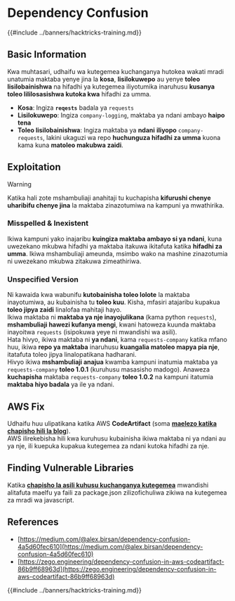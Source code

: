 # Dependency Confusion

{{#include ../banners/hacktricks-training.md}}


## Basic Information

Kwa muhtasari, udhaifu wa kutegemea kuchanganya hutokea wakati mradi unatumia maktaba yenye jina la **kosa**, **lisilokuwepo** au yenye **toleo lisilobainishwa** na hifadhi ya kutegemea iliyotumika inaruhusu **kusanya toleo lililosasishwa kutoka kwa** hifadhi za umma.

- **Kosa**: Ingiza **`reqests`** badala ya `requests`
- **Lisilokuwepo**: Ingiza `company-logging`, maktaba ya ndani ambayo **haipo tena**
- **Toleo lisilobainishwa**: Ingiza maktaba ya **ndani** **iliyopo** `company-requests`, lakini ukaguzi wa repo **huchunguza hifadhi za umma** kuona kama kuna **matoleo makubwa zaidi**.

## Exploitation

> [!WARNING]
> Katika hali zote mshambuliaji anahitaji tu kuchapisha **kifurushi chenye uharibifu chenye jina** la maktaba zinazotumiwa na kampuni ya mwathirika.

### Misspelled & Inexistent

Ikiwa kampuni yako inajaribu **kuingiza maktaba ambayo si ya ndani**, kuna uwezekano mkubwa hifadhi ya maktaba itakuwa ikitafuta katika **hifadhi za umma**. Ikiwa mshambuliaji ameunda, msimbo wako na mashine zinazotumia ni uwezekano mkubwa zitakuwa zimeathiriwa.

### Unspecified Version

Ni kawaida kwa wabunifu **kutobainisha toleo lolote** la maktaba inayotumiwa, au kubainisha tu **toleo kuu**. Kisha, mfasiri atajaribu kupakua **toleo jipya zaidi** linalofaa mahitaji hayo.\
Ikiwa maktaba ni **maktaba ya nje inayojulikana** (kama python `requests`), **mshambuliaji hawezi kufanya mengi**, kwani hatoweza kuunda maktaba inayoitwa `requests` (isipokuwa yeye ni mwandishi wa asili).\
Hata hivyo, ikiwa maktaba ni **ya ndani**, kama `requests-company` katika mfano huu, ikiwa **repo ya maktaba** inaruhusu **kuangalia matoleo mapya pia nje**, itatafuta toleo jipya linalopatikana hadharani.\
Hivyo ikiwa **mshambuliaji anajua** kwamba kampuni inatumia maktaba ya `requests-company` **toleo 1.0.1** (kuruhusu masasisho madogo). Anaweza **kuchapisha** maktaba `requests-company` **toleo 1.0.2** na kampuni itatumia **maktaba hiyo badala** ya ile ya ndani.

## AWS Fix

Udhaifu huu ulipatikana katika AWS **CodeArtifact** (soma [**maelezo katika chapisho hili la blog**](https://zego.engineering/dependency-confusion-in-aws-codeartifact-86b9ff68963d)).\
AWS ilirekebisha hili kwa kuruhusu kubainisha ikiwa maktaba ni ya ndani au ya nje, ili kuepuka kupakua kutegemea za ndani kutoka hifadhi za nje.

## Finding Vulnerable Libraries

Katika [**chapisho la asili kuhusu kuchanganya kutegemea**](https://medium.com/@alex.birsan/dependency-confusion-4a5d60fec610) mwandishi alitafuta maelfu ya faili za package.json zilizofichuliwa zikiwa na kutegemea za mradi wa javascript.

## References

- [https://medium.com/@alex.birsan/dependency-confusion-4a5d60fec610](https://medium.com/@alex.birsan/dependency-confusion-4a5d60fec610)
- [https://zego.engineering/dependency-confusion-in-aws-codeartifact-86b9ff68963d](https://zego.engineering/dependency-confusion-in-aws-codeartifact-86b9ff68963d)


{{#include ../banners/hacktricks-training.md}}
